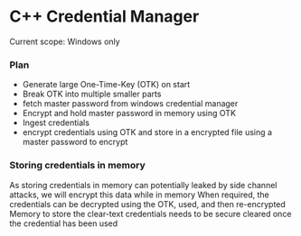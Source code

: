 # C++ Credential Manager
Current scope: Windows only
### Plan
* Generate large One-Time-Key (OTK) on start
* Break OTK into multiple smaller parts
* fetch master password from windows credential manager
* Encrypt and hold master password in memory using OTK
* Ingest credentials
* encrypt credentials using OTK and store in a encrypted file using a master password to encrypt

### Storing credentials in memory
As storing credentials in memory can potentially leaked by side channel attacks, we will encrypt this data while in memory
When required, the credentials can be decrypted using the OTK, used, and then re-encrypted 
Memory to store the clear-text credentials needs to be secure cleared once the credential has been used
